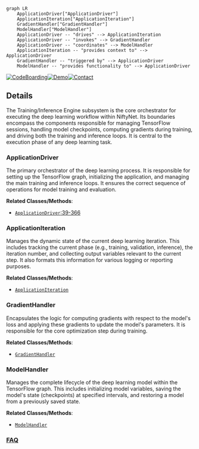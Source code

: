 ```mermaid
graph LR
    ApplicationDriver["ApplicationDriver"]
    ApplicationIteration["ApplicationIteration"]
    GradientHandler["GradientHandler"]
    ModelHandler["ModelHandler"]
    ApplicationDriver -- "drives" --> ApplicationIteration
    ApplicationDriver -- "invokes" --> GradientHandler
    ApplicationDriver -- "coordinates" --> ModelHandler
    ApplicationIteration -- "provides context to" --> ApplicationDriver
    GradientHandler -- "triggered by" --> ApplicationDriver
    ModelHandler -- "provides functionality to" --> ApplicationDriver
```

[![CodeBoarding](https://img.shields.io/badge/Generated%20by-CodeBoarding-9cf?style=flat-square)](https://github.com/CodeBoarding/GeneratedOnBoardings)[![Demo](https://img.shields.io/badge/Try%20our-Demo-blue?style=flat-square)](https://www.codeboarding.org/demo)[![Contact](https://img.shields.io/badge/Contact%20us%20-%20contact@codeboarding.org-lightgrey?style=flat-square)](mailto:contact@codeboarding.org)

## Details

The Training/Inference Engine subsystem is the core orchestrator for executing the deep learning workflow within NiftyNet. Its boundaries encompass the components responsible for managing TensorFlow sessions, handling model checkpoints, computing gradients during training, and driving both the training and inference loops. It is central to the execution phase of any deep learning task.

### ApplicationDriver
The primary orchestrator of the deep learning process. It is responsible for setting up the TensorFlow graph, initializing the application, and managing the main training and inference loops. It ensures the correct sequence of operations for model training and evaluation.


**Related Classes/Methods**:

- <a href="https://github.com/NifTK/NiftyNet/blob/dev/niftynet/engine/application_driver.py#L39-L366" target="_blank" rel="noopener noreferrer">`ApplicationDriver`:39-366</a>


### ApplicationIteration
Manages the dynamic state of the current deep learning iteration. This includes tracking the current phase (e.g., training, validation, inference), the iteration number, and collecting output variables relevant to the current step. It also formats this information for various logging or reporting purposes.


**Related Classes/Methods**:

- <a href="https://github.com/NifTK/NiftyNet/blob/dev/niftynet/engine/application_iteration.py" target="_blank" rel="noopener noreferrer">`ApplicationIteration`</a>


### GradientHandler
Encapsulates the logic for computing gradients with respect to the model's loss and applying these gradients to update the model's parameters. It is responsible for the core optimization step during training.


**Related Classes/Methods**:

- <a href="https://github.com/NifTK/NiftyNet/blob/dev/niftynet/engine/handler_gradient.py" target="_blank" rel="noopener noreferrer">`GradientHandler`</a>


### ModelHandler
Manages the complete lifecycle of the deep learning model within the TensorFlow graph. This includes initializing model variables, saving the model's state (checkpoints) at specified intervals, and restoring a model from a previously saved state.


**Related Classes/Methods**:

- <a href="https://github.com/NifTK/NiftyNet/blob/dev/niftynet/engine/handler_model.py" target="_blank" rel="noopener noreferrer">`ModelHandler`</a>




### [FAQ](https://github.com/CodeBoarding/GeneratedOnBoardings/tree/main?tab=readme-ov-file#faq)